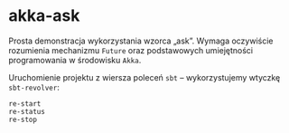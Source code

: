 akka-ask
========

Prosta demonstracja wykorzystania wzorca „ask”. Wymaga oczywiście rozumienia mechanizmu `Future` oraz podstawowych umiejętności programowania w środowisku `Akka`.

Uruchomienie projektu z wiersza poleceń `sbt` – wykorzystujemy wtyczkę `sbt-revolver`:

    re-start
    re-status
    re-stop
    
    

